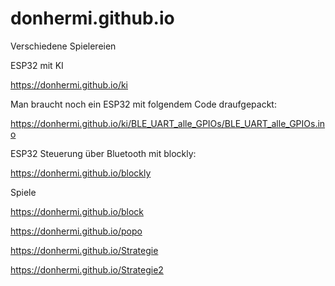 # donhermi.github.io

Verschiedene Spielereien

ESP32 mit KI

https://donhermi.github.io/ki

Man braucht noch ein ESP32 mit folgendem Code draufgepackt:

https://donhermi.github.io/ki/BLE_UART_alle_GPIOs/BLE_UART_alle_GPIOs.ino


ESP32 Steuerung über Bluetooth mit blockly:

https://donhermi.github.io/blockly


Spiele

https://donhermi.github.io/block

https://donhermi.github.io/popo

https://donhermi.github.io/Strategie

https://donhermi.github.io/Strategie2
